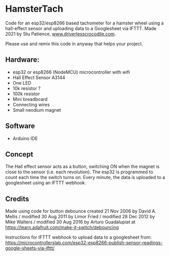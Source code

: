 # HamsterTach
Code for an esp32/esp8266 based tachometer for a hamster wheel using a hall-effect sensor and uploading data to a Googlesheet via IFTTT.
Made 2021 by Stu Patience, www.driverlesscrocodile.com.

Please use and remix this code in anyway that helps your project.

## Hardware:
- esp32 or esp8266 (NodeMCU) microcontroller with wifi
- Hall Effect Sensor A3144
- One LED
- 10k resistor ?
- 100k resistor
- Mini breadboard
- Connecting wires
- Small neodium magnet

## Software
- Arduino IDE

## Concept
The Hall effect sensor acts as a button, switching ON when the magnet is close to the sensor (i.e. each revolution).
The esp32 is programmed to count each time the switch turns on.
Every minute, the data is uploaded to a googlesheet using an IFTTT webhook.

## Credits

Made using code for button debounce created 21 Nov 2006  by David A. Mellis / modified 30 Aug 2011 by Limor Fried / modified 28 Dec 2012 by Mike Walters / modified 30 Aug 2016 by Arturo Guadalupiat at https://learn.adafruit.com/make-it-switch/debouncing 

Instructions for IFTTT webhook to upload data to a googlesheet from: https://microcontrollerslab.com/esp32-esp8266-publish-sensor-readings-google-sheets-via-ifttt/

